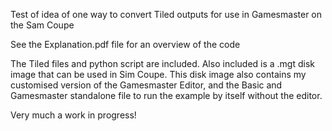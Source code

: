 Test of idea of one way to convert Tiled outputs for use in Gamesmaster on the Sam Coupe


See the Explanation.pdf file for an overview of the code

The Tiled files and python script are included.
Also included is a .mgt disk image that can be used in Sim Coupe.
This disk image also contains my customised version of the Gamesmaster Editor, and the Basic and Gamesmaster standalone file to run the example by itself without the editor.

Very much a work in progress!
